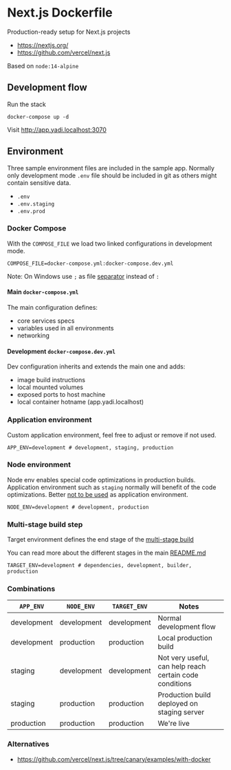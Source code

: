 # Next.js Dockerfile

Production-ready setup for Next.js projects

- <https://nextjs.org/>
- <https://github.com/vercel/next.js>

Based on `node:14-alpine`

## Development flow

Run the stack

```shell
docker-compose up -d
```

Visit <http://app.yadi.localhost:3070>

## Environment

Three sample environment files are included in the sample app. Normally only development mode `.env` file should be included in git as others might contain sensitive data.

- `.env`
- `.env.staging`
- `.env.prod`

### Docker Compose

With the `COMPOSE_FILE` we load two linked configurations in development mode.

```env
COMPOSE_FILE=docker-compose.yml:docker-compose.dev.yml
```

Note: On Windows use `;` as file [separator](https://docs.docker.com/compose/reference/envvars/#compose_file) instead of `:`

#### Main `docker-compose.yml`

The main configuration defines:

- core services specs
- variables used in all environments
- networking

#### Development `docker-compose.dev.yml`

Dev configuration inherits and extends the main one and adds:

- image build instructions
- local mounted volumes
- exposed ports to host machine
- local container hotname (app.yadi.localhost)

### Application environment

Custom application environment, feel free to adjust or remove if not used.

```env
APP_ENV=development # development, staging, production
```

### Node environment

Node env enables special code optimizations in production builds. Application environment such as `staging` normally will benefit of the code optimizations.
Better [not to be used](https://glebbahmutov.com/blog/do-not-use-node-env-for-staging/) as application environment.

```env
NODE_ENV=development # development, production
```

### Multi-stage build step

Target environment defines the end stage of the [multi-stage build](https://docs.docker.com/develop/develop-images/multistage-build/)

You can read more about the different stages in the main [README.md](https://github.com/kachar/yadi)

```env
TARGET_ENV=development # dependencies, development, builder, production
```

### Combinations

| `APP_ENV`   | `NODE_ENV`  | `TARGET_ENV` | Notes                                                   |
| ----------- | ----------- | ------------ | ------------------------------------------------------- |
| development | development | development  | Normal development flow                                 |
| development | production  | production   | Local production build                                  |
| staging     | development | development  | Not very useful, can help reach certain code conditions |
| staging     | production  | production   | Production build deployed on staging server             |
| production  | production  | production   | We're live                                              |

### Alternatives

- <https://github.com/vercel/next.js/tree/canary/examples/with-docker>
